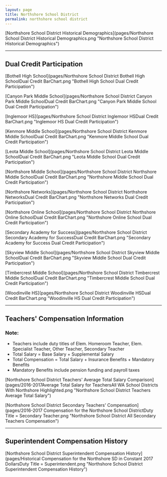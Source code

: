 ```yaml
---
layout: page
title: Northshore School District
permalink: northshore school district
---
```



[Northshore School District Historical Demographics](pages/Northshore School District Historical Demographics.png "Northshore School District Historical Demographics")

___

## Dual Credit Participation

[Bothell High School](pages/Northshore School District Bothell High SchoolDual Credit BarChart.png "Bothell High School Dual Credit Participation")

[Canyon Park Middle School](pages/Northshore School District Canyon Park Middle SchoolDual Credit BarChart.png "Canyon Park Middle School Dual Credit Participation")

[Inglemoor HS](pages/Northshore School District Inglemoor HSDual Credit BarChart.png "Inglemoor HS Dual Credit Participation")

[Kenmore Middle School](pages/Northshore School District Kenmore Middle SchoolDual Credit BarChart.png "Kenmore Middle School Dual Credit Participation")

[Leota Middle School](pages/Northshore School District Leota Middle SchoolDual Credit BarChart.png "Leota Middle School Dual Credit Participation")

[Northshore Middle School](pages/Northshore School District Northshore Middle SchoolDual Credit BarChart.png "Northshore Middle School Dual Credit Participation")

[Northshore Networks](pages/Northshore School District Northshore NetworksDual Credit BarChart.png "Northshore Networks Dual Credit Participation")

[Northshore Online School](pages/Northshore School District Northshore Online SchoolDual Credit BarChart.png "Northshore Online School Dual Credit Participation")

[Secondary Academy for Success](pages/Northshore School District Secondary Academy for SuccessDual Credit BarChart.png "Secondary Academy for Success Dual Credit Participation")

[Skyview Middle School](pages/Northshore School District Skyview Middle SchoolDual Credit BarChart.png "Skyview Middle School Dual Credit Participation")

[Timbercrest Middle School](pages/Northshore School District Timbercrest Middle SchoolDual Credit BarChart.png "Timbercrest Middle School Dual Credit Participation")

[Woodinville HS](pages/Northshore School District Woodinville HSDual Credit BarChart.png "Woodinville HS Dual Credit Participation")


___

## Teachers' Compensation Information
### Note:
- Teachers include duty titles of Elem. Homeroom Teacher, Elem. Specialist Teacher, Other Teacher, Secondary Teacher
- Total Salary = Base Salary + Supplemental Salary
- Total Compensation = Total Salary + Insurance Benefits + Mandatory Benefits
- Mandatory Benefits include pension funding and payroll taxes

[Northshore School District Teachers' Average Total Salary Comparison](pages/2016-2017Average Total Salary for TeachersAll WA School Districts With Northshore Highlighted.png "Northshore School District Teachers Average Total Salary")

[Northshore School District Secondary Teachers' Compensation](pages/2016-2017 Compensation for the Northshore School DistrictDuty Title = Secondary Teacher.png "Northshore School District All Secondary Teachers Compensation")


___

## Superintendent Compensation History

[Northshore School District Superintendent Compensation History](pages/Historical Compensation for the Northshore SD in Constant 2017 DollarsDuty Title = Superintendent.png "Northshore School District Superintendent Compensation History")

